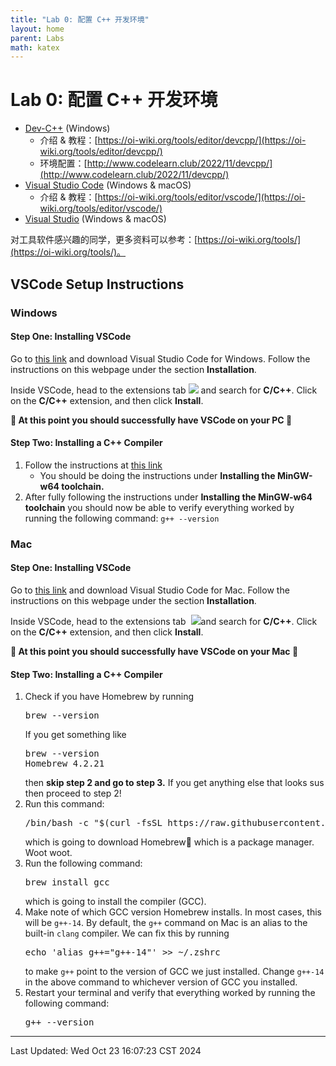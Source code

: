 ```yaml
---
title: "Lab 0: 配置 C++ 开发环境"
layout: home
parent: Labs
math: katex
---
```

# Lab 0: 配置 C++ 开发环境

- [Dev-C++](https://sourceforge.net/projects/orwelldevcpp/) (Windows)
	- 介绍 & 教程：[https://oi-wiki.org/tools/editor/devcpp/](https://oi-wiki.org/tools/editor/devcpp/)
	- 环境配置：[http://www.codelearn.club/2022/11/devcpp/](http://www.codelearn.club/2022/11/devcpp/)
- [Visual Studio Code](https://code.visualstudio.com/) (Windows & macOS)
	- 介绍 & 教程：[https://oi-wiki.org/tools/editor/vscode/](https://oi-wiki.org/tools/editor/vscode/)
- [Visual Studio](https://visualstudio.microsoft.com/zh-hans/) (Windows & macOS)

对工具软件感兴趣的同学，更多资料可以参考：[https://oi-wiki.org/tools/](https://oi-wiki.org/tools/)。

## VSCode Setup Instructions

### Windows

#### Step One: Installing VSCode

Go to [this link](https://code.visualstudio.com/docs/setup/windows) and download Visual Studio Code for Windows. Follow the instructions on this webpage under the section **Installation**.

Inside VSCode, head to the extensions tab [![](https://github.com/cs106l/cs106l-assignments/raw/main/docs/vscode-extensions.png)](https://github.com/cs106l/cs106l-assignments/blob/main/docs/vscode-extensions.png) and search for **C/C++**. Click on the **C/C++** extension, and then click **Install**.

**🥳 At this point you should successfully have VSCode on your PC 👏**

#### Step Two: Installing a C++ Compiler

1. Follow the instructions at [this link](https://code.visualstudio.com/docs/cpp/config-mingw)
    - You should be doing the instructions under **Installing the MinGW-w64 toolchain.**
2. After fully following the instructions under **Installing the MinGW-w64 toolchain** you should now be able to verify everything worked by running the following command: `g++ --version`

### Mac

#### Step One: Installing VSCode

Go to [this link](https://code.visualstudio.com/docs/setup/mac) and download Visual Studio Code for Mac. Follow the instructions on this webpage under the section **Installation**.

Inside VSCode, head to the extensions tab  [![](https://github.com/cs106l/cs106l-assignments/raw/main/docs/vscode-extensions.png)](https://github.com/cs106l/cs106l-assignments/blob/main/docs/vscode-extensions.png)and search for **C/C++**. Click on the **C/C++** extension, and then click **Install**.

<b> 🥳 At this point you should successfully have VSCode on your Mac 👏 </b>

#### Step Two: Installing a C++ Compiler

<ol>
  <li>
    Check if you have Homebrew by running 
    <pre lang="sh">brew --version</pre>
    If you get something like
    <pre lang="sh">
brew --version
Homebrew 4.2.21</pre>
    then <b>skip step 2 and go to step 3.</b> If you get anything else that looks sus then proceed to step 2!
  </li>
  <li>
    Run this command:
    <pre lang="sh">/bin/bash -c "$(curl -fsSL https://raw.githubusercontent.com/Homebrew/install/HEAD/install.sh)"</pre>
    which is going to download Homebrew🍺 which is a package manager. Woot woot.
  </li>
  <li>
    Run the following command:
    <pre lang="sh">brew install gcc</pre>
    which is going to install the compiler (GCC).
  </li>
  <li>
    Make note of which GCC version Homebrew installs. In most cases, this will be <code>g++-14</code>. 
    By default, the <code>g++</code> command on Mac is an alias to the built-in <code>clang</code> compiler. We can fix this by running <pre lang="sh">echo 'alias g++="g++-14"' >> ~/.zshrc</pre> to make <code>g++</code> point to the version of GCC we just installed. Change <code>g++-14</code> in the above command to whichever version of GCC you installed.
  <li>
    Restart your terminal and verify that everything worked by running the following command:
    <pre lang="sh">g++ --version</pre>
  </li>
</ol>

---

Last Updated: Wed Oct 23 16:07:23 CST 2024
